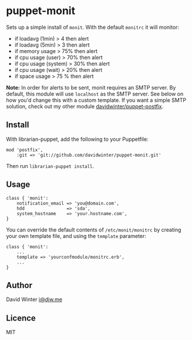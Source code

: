 # puppet-monit

Sets up a simple install of `monit`. With the default `monitrc` it will monitor:

 * if loadavg (1min) > 4 then alert
 * if loadavg (5min) > 3 then alert
 * if memory usage > 75% then alert
 * if cpu usage (user) > 70% then alert
 * if cpu usage (system) > 30% then alert
 * if cpu usage (wait) > 20% then alert
 * if space usage > 75 % then alert

**Note:** In order for alerts to be sent, monit requires an SMTP server. By default, this module will use `localhost` as the SMTP server. See below on how you'd change this with a custom template. If you want a simple SMTP solution, check out my other module [davidwinter/puppet-postfix](https://github.com/davidwinter/puppet-postfix).

## Install

With librarian-puppet, add the following to your Puppetfile:

	mod 'postfix',
		:git => 'git://github.com/davidwinter/puppet-monit.git'

Then run `librarian-puppet install`.

## Usage

	class { 'monit':
		notification_email => 'you@domain.com',
		hdd                => 'sda',
		system_hostname    => 'your.hostname.com',
	}

You can override the default contents of `/etc/monit/monitrc` by creating your own template file, and using the `template` parameter:

	class { 'monit':
		...
		template => 'yourconfmodule/monitrc.erb',
		...
	}

## Author

David Winter <i@djw.me>

## Licence

MIT
